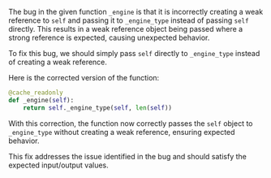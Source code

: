 The bug in the given function `_engine` is that it is incorrectly creating a weak reference to `self` and passing it to `_engine_type` instead of passing `self` directly. This results in a weak reference object being passed where a strong reference is expected, causing unexpected behavior.

To fix this bug, we should simply pass `self` directly to `_engine_type` instead of creating a weak reference.

Here is the corrected version of the function:

```python
@cache_readonly
def _engine(self):
    return self._engine_type(self, len(self))
```

With this correction, the function now correctly passes the `self` object to `_engine_type` without creating a weak reference, ensuring expected behavior.

This fix addresses the issue identified in the bug and should satisfy the expected input/output values.